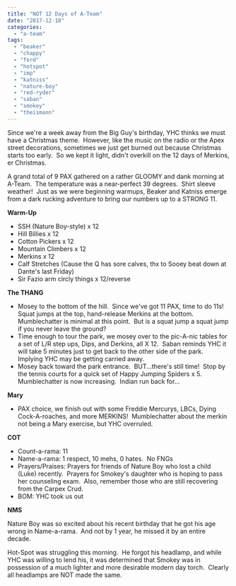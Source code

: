 ```yaml
---
title: "NOT 12 Days of A-Team"
date: "2017-12-18"
categories: 
  - "a-team"
tags: 
  - "beaker"
  - "chappy"
  - "ford"
  - "hotspot"
  - "imp"
  - "katniss"
  - "nature-boy"
  - "red-ryder"
  - "saban"
  - "smokey"
  - "theismann"
---
```


Since we're a week away from the Big Guy's birthday, YHC thinks we must have a Christmas theme.  However, like the music on the radio or the Apex street decorations, sometimes we just get burned out because Christmas starts too early.  So we kept it light, didn't overkill on the 12 days of Merkins, er Christmas.

A grand total of 9 PAX gathered on a rather GLOOMY and dank morning at A-Team.  The temperature was a near-perfect 39 degrees.  Shirt sleeve weather!  Just as we were beginning warmups, Beaker and Katniss emerge from a dark rucking adventure to bring our numbers up to a STRONG 11.

**Warm-Up**

- SSH (Nature Boy-style) x 12
- Hill Billies x 12
- Cotton Pickers x 12
- Mountain Climbers x 12
- Merkins x 12
- Calf Stretches (Cause the Q has sore calves, thx to Sooey beat down at Dante's last Friday)
- Sir Fazio arm circly things x 12/reverse

**The THANG**

- Mosey to the bottom of the hill.  Since we've got 11 PAX, time to do 11s!  Squat jumps at the top, hand-release Merkins at the bottom.  Mumblechatter is minimal at this point.  But is a squat jump a squat jump if you never leave the ground?
- Time enough to tour the park, we mosey over to the pic-A-nic tables for a set of L/R step ups, Dips, and Derkins, all X 12.  Saban reminds YHC it will take 5 minutes just to get back to the other side of the park.  Implying YHC may be getting carried away.
- Mosey back toward the park entrance.  BUT...there's still time!  Stop by the tennis courts for a quick set of Happy Jumping Spiders x 5.  Mumblechatter is now increasing.  Indian run back for...

**Mary**

- PAX choice, we finish out with some Freddie Mercurys, LBCs, Dying Cock-A-roaches, and more MERKINS!  Mumblechatter about the merkin not being a Mary exercise, but YHC overruled.

**COT**

- Count-a-rama: 11
- Name-a-rama: 1 respect, 10 mehs, 0 hates.  No FNGs
- Prayers/Praises: Prayers for friends of Nature Boy who lost a child (Luke) recently.  Prayers for Smokey's daughter who is hoping to pass her counseling exam.  Also, remember those who are still recovering from the Carpex Crud.
- BOM: YHC took us out

**NMS**

Nature Boy was so excited about his recent birthday that he got his age wrong in Name-a-rama.  And not by 1 year, he missed it by an entire decade.

Hot-Spot was struggling this morning.  He forgot his headlamp, and while YHC was willing to lend his, it was determined that Smokey was in possession of a much lighter and more desirable modern day torch.  Clearly all headlamps are NOT made the same.
